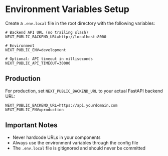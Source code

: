 # Environment Variables Setup

Create a `.env.local` file in the root directory with the following variables:

```env
# Backend API URL (no trailing slash)
NEXT_PUBLIC_BACKEND_URL=http://localhost:8000

# Environment
NEXT_PUBLIC_ENV=development

# Optional: API timeout in milliseconds
NEXT_PUBLIC_API_TIMEOUT=30000
```

## Production

For production, set `NEXT_PUBLIC_BACKEND_URL` to your actual FastAPI backend URL:

```env
NEXT_PUBLIC_BACKEND_URL=https://api.yourdomain.com
NEXT_PUBLIC_ENV=production
```

## Important Notes

- Never hardcode URLs in your components
- Always use the environment variables through the config file
- The `.env.local` file is gitignored and should never be committed

